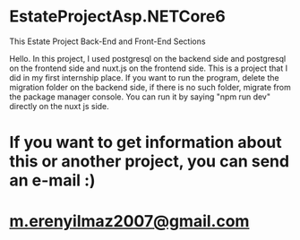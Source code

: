 # EstateProjectAsp.NETCore6
 This Estate Project Back-End and Front-End Sections 


Hello. In this project, I used postgresql on the backend side and postgresql on the frontend side and nuxt.js on the frontend side. This is a project that I did in my first internship place. If you want to run the program, delete the migration folder on the backend side, if there is no such folder, migrate from the package manager console.
You can run it by saying "npm run dev" directly on the nuxt js side.

# If you want to get information about this or another project, you can send an e-mail :)

# m.erenyilmaz2007@gmail.com
